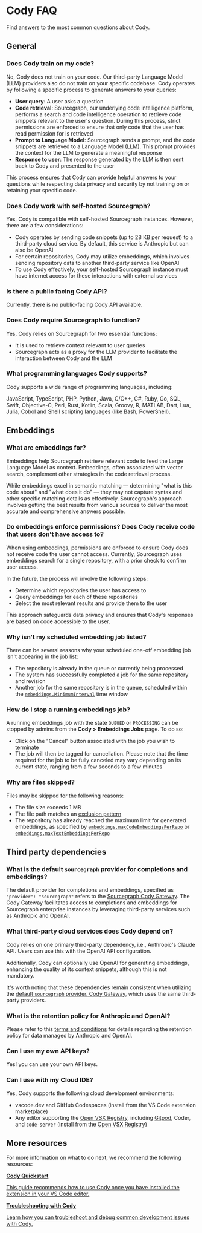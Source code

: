 <style>

  .markdown-body .cards {
  display: flex;
  align-items: stretch;
}

.markdown-body .cards .card {
  flex: 1;
  margin: 0.5em;
  color: var(--text-color);
  border-radius: 4px;
  border: 1px solid var(--sidebar-nav-active-bg);
  padding: 1.5rem;
  padding-top: 1.25rem;
}

.markdown-body .cards .card:hover {
  color: var(--link-color);
}

.markdown-body .cards .card span {
  color: var(--link-color);
  font-weight: bold;
}

.limg {
  list-style: none;
  margin: 3rem 0 !important;
  padding: 0 !important;
}
.limg li {
  margin-bottom: 1rem;
  padding: 0 !important;
}

.limg li:last {
  margin-bottom: 0;
}

.limg a {
    display: flex;
    flex-direction: column;
    transition-property: all;
   transition-timing-function: cubic-bezier(0.4, 0, 0.2, 1);
     transition-duration: 350ms;
     border-radius: 0.75rem;
  padding-top: 1rem;
  padding-bottom: 1rem;

}

.limg a {
  padding-left: 1rem;
  padding-right: 1rem;
  background: rgb(113 220 232 / 19%);
}

.limg p {
  margin: 0rem;
}
.limg a img {
  width: 1rem;
}

.limg h3 {
  display:flex;
  gap: 0.6rem;
  margin-top: 0;
  margin-bottom: .25rem

}

</style>

# Cody FAQ

<p class="subtitle">Find answers to the most common questions about Cody.</p>

## General

### Does Cody train on my code?

No, Cody does not train on your code. Our third-party Language Model (LLM) providers also do not train on your specific codebase. Cody operates by following a specific process to generate answers to your queries:

- **User query**: A user asks a question
- **Code retrieval**: Sourcegraph, our underlying code intelligence platform, performs a search and code intelligence operation to retrieve code snippets relevant to the user's question. During this process, strict permissions are enforced to ensure that only code that the user has read permission for is retrieved
- **Prompt to Language Model**: Sourcegraph sends a prompt, and the code snippets are retrieved to a Language Model (LLM). This prompt provides the context for the LLM to generate a meaningful response
- **Response to user**: The response generated by the LLM is then sent back to Cody and presented to the user

This process ensures that Cody can provide helpful answers to your questions while respecting data privacy and security by not training on or retaining your specific code.

### Does Cody work with self-hosted Sourcegraph?

Yes, Cody is compatible with self-hosted Sourcegraph instances. However, there are a few considerations:

- Cody operates by sending code snippets (up to 28 KB per request) to a third-party cloud service. By default, this service is Anthropic but can also be OpenAI
- For certain repositories, Cody may utilize embeddings, which involves sending repository data to another third-party service like OpenAI
- To use Cody effectively, your self-hosted Sourcegraph instance must have internet access for these interactions with external services

### Is there a public facing Cody API?

Currently, there is no public-facing Cody API available.

### Does Cody require Sourcegraph to function?

Yes, Cody relies on Sourcegraph for two essential functions:

- It is used to retrieve context relevant to user queries
- Sourcegraph acts as a proxy for the LLM provider to facilitate the interaction between Cody and the LLM

### What programming languages Cody supports?

Cody supports a wide range of programming languages, including:

JavaScript, TypeScript, PHP, Python, Java, C/C++, C#, Ruby, Go, SQL, Swift, Objective-C, Perl, Rust, Kotlin, Scala, Groovy, R, MATLAB, Dart, Lua, Julia, Cobol and Shell scripting languages (like Bash, PowerShell).

## Embeddings

### What are embeddings for?

Embeddings help Sourcegraph retrieve relevant code to feed the Large Language Model as context. Embeddings, often associated with vector search, complement other strategies in the code retrieval process.

While embeddings excel in semantic matching — determining "what is this code about" and "what does it do" — they may not capture syntax and other specific matching details as effectively. Sourcegraph's approach involves getting the best results from various sources to deliver the most accurate and comprehensive answers possible.

### Do embeddings enforce permissions? Does Cody receive code that users don't have access to?

When using embeddings, permissions are enforced to ensure Cody does not receive code the user cannot access. Currently, Sourcegraph uses embeddings search for a single repository, with a prior check to confirm user access.

In the future, the process will involve the following steps:

- Determine which repositories the user has access to
- Query embeddings for each of these repositories
- Select the most relevant results and provide them to the user

This approach safeguards data privacy and ensures that Cody's responses are based on code accessible to the user.

### Why isn't my scheduled embedding job listed?

There can be several reasons why your scheduled one-off embedding job isn't appearing in the job list:

- The repository is already in the queue or currently being processed
- The system has successfully completed a job for the same repository and revision
- Another job for the same repository is in the queue, scheduled within the [`embeddings.MinimumInterval`](./core-concepts/embeddings.md#minimum-time-interval-between-automatically-scheduled-embeddings) time window

### How do I stop a running embeddings job?

A running embeddings job with the state `QUEUED` or `PROCESSING` can be stopped by admins from the **Cody > Embeddings Jobs** page. To do so:

- Click on the "Cancel" button associated with the job you wish to terminate
- The job will then be tagged for cancellation. Please note that the time required for the job to be fully canceled may vary depending on its current state, ranging from a few seconds to a few minutes

### Why are files skipped?

Files may be skipped for the following reasons:

- The file size exceeds 1 MB
- The file path matches an [exclusion pattern](./core-concepts/embeddings/manage-embeddings.md#filter-files-from-embeddings)
- The repository has already reached the maximum limit for generated embeddings, as specified by [`embeddings.maxCodeEmbeddingsPerRepo`](./core-concepts/embeddings/usage-and-limits.md#limit-the-number-of-embeddings-that-can-be-generated) or [`embeddings.maxTextEmbeddingsPerRepo`](./core-concepts/embeddings/usage-and-limits.md#limit-the-number-of-embeddings-that-can-be-generated)

## Third party dependencies

### What is the default `sourcegraph` provider for completions and embeddings?

The default provider for completions and embeddings, specified as `"provider": "sourcegraph"` refers to the [Sourcegraph Cody Gateway](./core-concepts/cody_gateway.md). The Cody Gateway facilitates access to completions and embeddings for Sourcegraph enterprise instances by leveraging third-party services such as Anthropic and OpenAI.

### What third-party cloud services does Cody depend on?

Cody relies on one primary third-party dependency, i.e., Anthropic's Claude API. Users can use this with the OpenAI API configuration.

Additionally, Cody can optionally use OpenAI for generating embeddings, enhancing the quality of its context snippets, although this is not mandatory.

It's worth noting that these dependencies remain consistent when utilizing the [default `sourcegraph` provider, Cody Gateway](./core-concepts/cody_gateway.md), which uses the same third-party providers.

### What is the retention policy for Anthropic and OpenAI?

Please refer to this [terms and conditions](https://about.sourcegraph.com/terms/cody-notice) for details regarding the retention policy for data managed by Anthropic and OpenAI.

### Can I use my own API keys?

Yes! you can use your own API keys.

### Can I use with my Cloud IDE?

Yes, Cody supports the following cloud development environments:

- vscode.dev and GitHub Codespaces (install from the VS Code extension marketplace)
- Any editor supporting the [Open VSX Registry](https://open-vsx.org/extension/sourcegraph/cody-ai), including [Gitpod](https://www.gitpod.io/blog/boosting-developer-productivity-unleashing-the-power-of-sourcegraph-cody-in-gitpod), Coder, and `code-server` (install from the [Open VSX Registry](https://open-vsx.org/extension/sourcegraph/cody-ai))

## More resources

For more information on what to do next, we recommend the following resources:

<div class="cards">
  <a class="card text-left" href="./quickstart"><b>Cody Quickstart</b><p>This guide recommends how to use Cody once you have installed the extension in your VS Code editor.</p></a>
  <a class="card text-left" href="troubleshooting"><b>Troubleshooting with Cody</b><p>Learn how you can troubleshoot and debug common development issues with Cody.</p></a>
</div>

